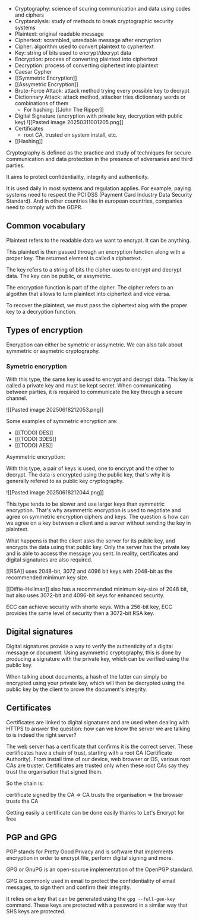 - Cryptography: science of scuring communication and data using codes and ciphers
- Cryptanalysis: study of methods to break cryptographic security systems
- Plaintext: original readable message
- Ciphertext: scrambled, unredable message after encryption
- Cipher: algorithm used to convert plaintext to cyphertext
- Key: string of bits used to encrypt/decrypt data
- Encryption: process of converting plaintext into ciphertext
- Decryption: process of converting ciphertext into plaintext
- Caesar Cypher
- [[Symmetric Encryption]]
- [[Assymetric Encryption]]
- Brute-Force Attack: attack method trying every possible key to decrypt
- Dictionnary Attack: attack method, attacker tries dictionnary words or combinations of them
	- For hashing: [[John The Ripper]]
- Digital Signature (encryption with private key, decryption with public key)
![[Pasted image 20250311001205.png]]
- Certificates
	- root CA, trusted on system install, etc.
- [[Hashing]]

Cryptography is defined as the practice and study of techniques for secure communication and data protection in the presence of adversaries and third parties.

It aims to protect confidentiality, integrity and authenticity.

It is used daily in most systems and regulation applies. For example, paying systems need to respect the PCI DSS (Payment Card Industry Data Security Standard). And in other countries like in european countries, companies need to comply with the GDPR.

## Common vocabulary

Plaintext refers to the readable data we want to encrypt. It can be anything.

This plaintext is then passed through an encryption function along with a proper key. The returned element is called a ciphertext. 

The key refers to a string of bits the cipher uses to encrypt and decrypt data. The key can be public, or assymetric.

The encryption function is part of the cipher. The cipher refers to an algoithm that allows to turn plaintext into ciphertext and vice versa.

To recover the plaintext, we must pass the ciphertext alog with the proper key to a decryption function.

## Types of encryption

Encryption can either be symetric or assymetric. We can also talk about symmetric or asymetric cryptography. 

### Symetric encryption

With this type, the same key is used to encrypt and decrypt data. This key is called a private key and must be kept secret. When communicating between parties, it is required to communicate the key through a secure channel.

![[Pasted image 20250618212053.png]]

Some examples of symmetric encryption are:
- [[(TODO) DES]]
- [[(TODO) 3DES]]
- [[(TODO) AES]]

Asymmetric encryption:

With this type, a pair of keys is used, one to encrypt and the other to decrypt. The data is encrypted using the public key, that's why it is generally refered to as public key cryptography.

![[Pasted image 20250618212044.png]]

This type tends to be slower and use larger keys than symmetric encryption. That's why asymmetric encryption is used to negotiate and agree on symmetric encryption ciphers and keys. The question is how can we agree on a key between a client and a server without sending the key in plaintext.

What happens is that the client asks the server for its public key, and encrypts the data using that public key. Only the server has the private key and is able to access the message you sent. In reality, certificates and digital signatures are also required. 

[[RSA]] uses 2048-bit, 3072 and 4096 bit keys with 2048-bit as the recommended minimum key size.

[[Diffie-Hellman]] also has a recommended minimum key-size of 2048 bit, but also uses 3072-bit and 4096-bit keys for enhanced security.

ECC can achieve security with shorte keys. With a 256-bit key, ECC provides the same level of security then a 3072-bit RSA key.

## Digital signatures

Digital signatures provide a way to verify the authenticity of a digital message or document. Using asymmetric cryptography, this is done by producing a signature with the private key, which can be verified using the public key.

When talking about documents, a hash of the latter can simply be encrypted using your private key, which will then be decrypted using the public key by the client to prove the document's integrity.

## Certificates

Certificates are linked to digital signatures and are used when dealing with HTTPS to answer the question: how can we know the server we are talking to is indeed the right server?

The web server has a certificate that confirms it is the correct server. These certificates have a chain of trust, starting with a root CA (Certificate Authority). From install time of our device, web browser or OS, various root CAs are truster. Certificates are trusted only when these root CAs say they trust the organisation that signed them.

So the chain is:

certificate signed by the CA => CA trusts the organisation => the browser trusts the CA

Getting easily a certificate can be done easily thanks to Let's Encrypt for free 

## PGP and GPG


PGP stands for Pretty Good Privacy and is software that implements encryption in order to encrypt file, perform digital signing and more. 

GPG or GnuPG is an open-source implementation of the OpenPGP standard.

GPG is commonly used in email to protect the confidentiality of email messages, to sign them and confirm their integrity.

It relies on a key that can be generated using the `gpg --full-gen-key` command. These keys are protected with a password in a similar way that SHS keys are protected. 